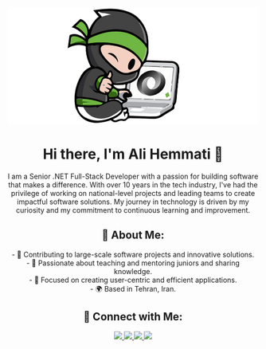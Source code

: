 ![](assets/header.png)

<h1 align="center"> Hi there, I'm Ali Hemmati 👋 </h1>

<p align="center"> 
I am a Senior .NET Full-Stack Developer with a passion for building software that makes a difference. With over 10 years in the tech industry, I've had the privilege of working on national-level projects and leading teams to create impactful software solutions. My journey in technology is driven by my curiosity and my commitment to continuous learning and improvement.
</p>

<h2 align="center"> 🌟 About Me:</h2>
<p align="center"> 
- 🚀 Contributing to large-scale software projects and innovative solutions. <br>
- 🌱 Passionate about teaching and mentoring juniors and sharing knowledge. <br>
- 🎯 Focused on creating user-centric and efficient applications. <br>
- 🌍 Based in Tehran, Iran.
</p>

<h2 align="center"> 🔗 Connect with Me:</h2>

<p align="center"> 
 <a href="https://github.com/Hemmatiali" alt="Ali Hemmati's github">
   <img src="https://img.shields.io/badge/%20-GitHub-black?logo=GitHub&logoColor=white&style=for-the-badge" />
 </a>
 <a href="https://linkedin.com/in/alihemmati1" alt="Ali Hemmati's linkedin">
   <img src="https://img.shields.io/badge/%20-LinkedIn-%230A66C2?logo=linkedin&logoColor=white&style=for-the-badge" />
 </a>
 <a href="https://stackoverflow.com/users/22922094/ali-hemmati" alt="Ali Hemmati's Stack Overflow">
   <img src="https://img.shields.io/badge/%20-Stack%20Overflow-%23F58025?logo=stackoverflow&logoColor=white&style=for-the-badge" />
 </a>
 <a href="https://codepen.io/Hematiali" alt="Ali Hemmati's CodePen">
   <img src="https://img.shields.io/badge/%20-CodePen-%23131417?logo=codepen&logoColor=white&style=for-the-badge" />
 </a>
</p>
